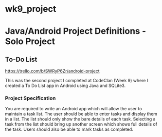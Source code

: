 # wk9_project

# Java/Android Project Definitions - Solo Project

## To-Do List

https://trello.com/b/SWRyP6Zr/android-project

This was the second project I completed at CodeClan (Week 9) where I created a To Do List app in Android using Java and SQLite3.

### Project Specification
You are required to write an Android app which will allow the user to maintain a task list. The user should be able to enter tasks and display them in a list. The list should only show the bare details of each task. Selecting a task from the list should bring up another screen which shows full details of the task.
Users should also be able to mark tasks as completed.
